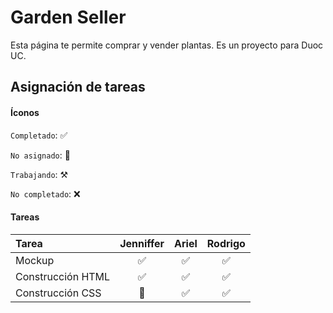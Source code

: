 # Garden Seller

Esta página te permite comprar y vender plantas. Es un proyecto para Duoc UC.

## Asignación de tareas

#### Íconos

`Completado`: ✅

`No asignado`: 💠

`Trabajando`: ⚒️

`No completado`: ❌

#### Tareas

| Tarea             | Jenniffer | Ariel | Rodrigo |
| :---------------- | :-------: | :---: | :-----: |
| Mockup            |     ✅     |   ✅   |    ✅    |
| Construcción HTML |     ✅     |   ✅   |    ✅    |
| Construcción CSS  |     💠     |   ✅   |    ✅    |

